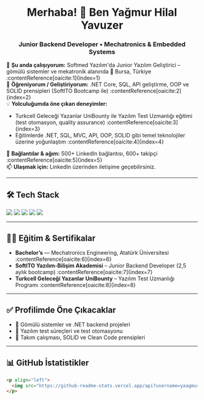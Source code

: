 <h1 align="center">Merhaba! 👋 Ben Yağmur Hilal Yavuzer</h1>
<h3 align="center">Junior Backend Developer • Mechatronics & Embedded Systems</h3>

🔭 **Şu anda çalışıyorum:** Softmed Yazılım'da Junior Yazılım Geliştirici – gömülü sistemler ve mekatronik alanında 📍 Bursa, Türkiye :contentReference[oaicite:1]{index=1}  
🌱 **Öğreniyorum / Geliştiriyorum:** .NET Core, SQL, API geliştirme, OOP ve SOLID prensipleri (SoftITO Bootcamp ile) :contentReference[oaicite:2]{index=2}  
💡 **Yolculuğumda öne çıkan deneyimler:**  
- Turkcell Geleceği Yazanlar UniBounty ile Yazılım Test Uzmanlığı eğitimi (test otomasyon, quality assurance) :contentReference[oaicite:3]{index=3}  
- Eğitimlerde .NET, SQL, MVC, API, OOP, SOLID gibi temel teknolojiler üzerine yoğunlaştım :contentReference[oaicite:4]{index=4}

👥 **Bağlantılar & ağım:** 500+ LinkedIn bağlantısı, 600+ takipçi :contentReference[oaicite:5]{index=5}  
📫 **Ulaşmak için:** LinkedIn üzerinden iletişime geçebilirsiniz.

---

## 🛠️ Tech Stack
<p align="left">
  <img src="https://img.shields.io/badge/.NET-512BD4?style=flat&logo=.net&logoColor=white"/>
  <img src="https://img.shields.io/badge/SQL-4479A1?style=flat&logo=postgresql&logoColor=white"/>
  <img src="https://img.shields.io/badge/C%2B%2B-00599C?style=flat&logo=cplusplus&logoColor=white"/>
  <img src="https://img.shields.io/badge/Embedded‑Systems-000000?style=flat&logo=embedded‑systems&logoColor=white"/>
  <img src="https://img.shields.io/badge/Software‑Testing‑E91E63?style=flat&logo=pytest&logoColor=white"/>
</p>

---

## 👩‍💼 Eğitim & Sertifikalar
- **Bachelor’s** — Mechatronics Engineering, Atatürk Üniversitesi :contentReference[oaicite:6]{index=6}  
- **SoftITO Yazılım-Bilişim Akademisi** – Junior Backend Developer (2,5 aylık bootcamp) :contentReference[oaicite:7]{index=7}  
- **Turkcell Geleceği Yazanlar UniBounty** – Yazılım Test Uzmanlığı Programı :contentReference[oaicite:8]{index=8}

---

## ✅ Profilimde Öne Çıkacaklar
- 🎯 Gömülü sistemler ve .NET backend projeleri
- 🤖 Yazılım test süreçleri ve test otomasyonu
- 🧠 Takım çalışması, SOLID ve Clean Code prensipleri

---

## 📊 GitHub İstatistikler
```markdown
<p align="left">
  <img src="https://github-readme-stats.vercel.app/api?username=yaagmurr&show_icons=true&theme=radical" alt="Yağmur Hilal Yavuzer Stats"/>
</p>
